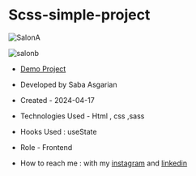 # Scss-simple-project





![SalonA](https://github.com/SabaAsgarian/testSaba/assets/166124662/a296d7f2-f701-4e90-a29f-02919984965e)

![salonb](https://github.com/SabaAsgarian/testSaba/assets/166124662/bff29458-5205-4d2f-a84b-f5cc47fb2ebd)

- [Demo Project]( https://sabaasgarian.github.io/Scss-simple-project/)

- Developed by Saba Asgarian

- Created - 2024-04-17

- Technologies Used - Html , css ,sass

- Hooks Used : useState 

- Role - Frontend

- How to reach me : with my [instagram](https://www.instagram.com/saba_asgarian_web?igsh=M2Z2dTU3cHFmeW1o&utm_source=qr) and [linkedin](https://www.linkedin.com/in/saba-asgarian-69161088?utm_source=share&utm_campaign=share_via&utm_content=profile&utm_medium=ios_app)

